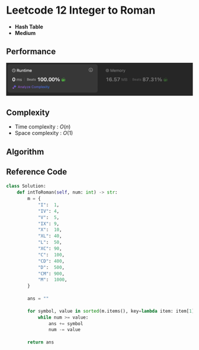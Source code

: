 # Leetcode 12 Integer to Roman

 - **Hash Table**
 - **Medium**

## Performance
![performance](assets/Python3-performance.png)

## Complexity
 * Time complexity : $O(n)$
 * Space complexity : $O(1)$

## Algorithm

## Reference Code
```python
class Solution:
    def intToRoman(self, num: int) -> str:
        m = {
            "I":  1,
            "IV": 4,
            "V":  5,
            "IX": 9,
            "X":  10,
            "XL": 40,
            "L":  50,
            "XC": 90,
            "C":  100,
            "CD": 400,
            "D":  500,
            "CM": 900,
            "M":  1000,
        }

        ans = ""

        for symbol, value in sorted(m.items(), key=lambda item: item[1], reverse=True):
            while num >= value:
                ans += symbol
                num -= value
        
        return ans
```